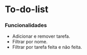 # To-do-list


### Funcionalidades
- Adicionar e remover tarefa.
- Filtrar por nome.
- Filtrar por tarefa feita e não feita.
